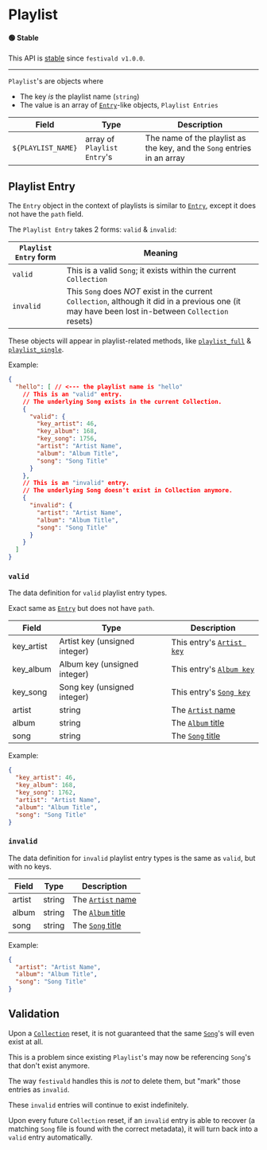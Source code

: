 # Playlist

#### 🟢 Stable
This API is [stable](../api-stability/marker.md) since `festivald v1.0.0`.

---

`Playlist`'s are objects where
- The key _is_ the playlist name (`string`)
- The value is an array of [`Entry`](entry.md)-like objects, `Playlist Entries`

| Field              | Type                        | Description |
|--------------------|-----------------------------|-------------|
| `${PLAYLIST_NAME}` | array of `Playlist Entry`'s | The name of the playlist as the key, and the `Song` entries in an array

## Playlist Entry
The `Entry` object in the context of playlists is similar to [`Entry`](entry.md), except it does not have the `path` field.

The `Playlist Entry` takes 2 forms: `valid` & `invalid`:

| `Playlist Entry` form | Meaning |
|-----------------------|---------|
| `valid`               | This is a valid `Song`; it exists within the current `Collection`
| `invalid`             | This `Song` does _NOT_ exist in the current `Collection`, although it did in a previous one (it may have been lost in-between `Collection` resets)

These objects will appear in playlist-related methods, like [`playlist_full`](../json-rpc/playlist/playlist_full.md) & [`playlist_single`](../json-rpc/playlist/playlist_single.md).

Example:
```json
{
  "hello": [ // <--- the playlist name is "hello"
    // This is an "valid" entry.
    // The underlying Song exists in the current Collection.
    {
      "valid": {
        "key_artist": 46,
        "key_album": 168,
        "key_song": 1756,
        "artist": "Artist Name",
        "album": "Album Title",
        "song": "Song Title"
      }
    },
    // This is an "invalid" entry.
    // The underlying Song doesn't exist in Collection anymore.
    {
      "invalid": {
        "artist": "Artist Name",
        "album": "Album Title",
        "song": "Song Title"
      }
    }
  ]
}
```

### `valid`
The data definition for `valid` playlist entry types.

Exact same as [`Entry`](entry.md) but does not have `path`.

| Field      | Type                          | Description |
|------------|-------------------------------|-------------|
| key_artist | Artist key (unsigned integer) | This entry's [`Artist key`](key.md)
| key_album  | Album key (unsigned integer)  | This entry's [`Album key`](key.md)
| key_song   | Song key (unsigned integer)   | This entry's [`Song key`](key.md)
| artist     | string                        | The [`Artist` name](artist.md)
| album      | string                        | The [`Album` title](album.md)
| song       | string                        | The [`Song` title](song.md)

Example:
```json
{
  "key_artist": 46,
  "key_album": 168,
  "key_song": 1762,
  "artist": "Artist Name",
  "album": "Album Title",
  "song": "Song Title"
}
```

### `invalid`
The data definition for `invalid` playlist entry types is the same as `valid`, but with no keys.

| Field  | Type                          | Description |
|--------|-------------------------------|-------------|
| artist | string                        | The [`Artist` name](artist.md)
| album  | string                        | The [`Album` title](album.md)
| song   | string                        | The [`Song` title](song.md)

Example:
```json
{
  "artist": "Artist Name",
  "album": "Album Title",
  "song": "Song Title"
}
```

## Validation
Upon a [`Collection`](collection.md) reset, it is not guaranteed that the same [`Song`](song.md)'s will even exist at all.

This is a problem since existing `Playlist`'s may now be referencing `Song`'s that don't exist anymore.

The way `festivald` handles this is _not_ to delete them, but "mark" those entries as `invalid`.

These `invalid` entries will continue to exist indefinitely.

Upon every future `Collection` reset, if an `invalid` entry is able to recover (a matching `Song` file is found with the correct metadata), it will turn back into a `valid` entry automatically.

